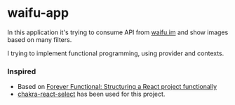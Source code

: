 # waifu-app
In this application it's trying to consume API from [waifu.im](https://waifu.im/) and show images based on many filters.

I trying to implement functional programming, using provider and contexts.


### Inspired 
- Based on [Forever Functional: Structuring a React project functionally](https://blog.openreplay.com/forever-functional-structuring-a-react-project-functionally)
- [chakra-react-select](https://github.com/csandman/chakra-react-select) has been used for this project.